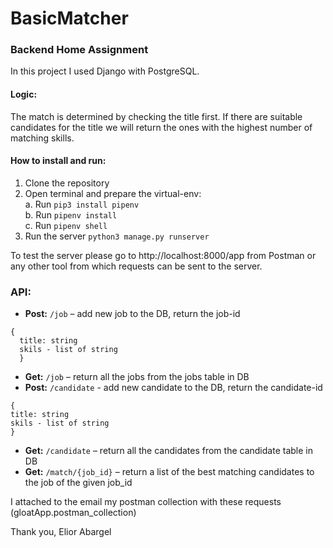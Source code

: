 # BasicMatcher
### Backend Home Assignment 

In this project I used Django with PostgreSQL.

#### Logic:
The match is determined by checking the title first. 
If there are suitable candidates for the title we will return the ones with the highest number of matching skills.

#### How to install and run:
  1.	Clone the repository  
  2.	Open terminal and prepare the virtual-env:   
    a.	Run `pip3 install pipenv`  
    b.	Run `pipenv install`  
    c.	Run `pipenv shell`
  3.  Run the server `python3 manage.py runserver`
  
To test the server please go to http://localhost:8000/app from Postman or any other tool from which requests can be sent to the server.

### API:  

*	**Post:**  `/job` – add new job to the DB, return the job-id 
```   
{
  title: string
  skils - list of string
  }
```  
  
  *	**Get:** `/job` – return all the jobs from the jobs table in DB
  *	**Post:** `/candidate` - add new candidate to the DB, return the candidate-id  
  ```   
{
  title: string
  skils - list of string
  }
```  
  *	**Get:**  `/candidate` – return all the candidates from the candidate table in DB
  *	**Get:** `/match/{job_id}` – return a list of the best matching candidates to the job of the given job_id

I attached to the email my postman collection with these requests (gloatApp.postman_collection)


Thank you,
Elior Abargel

